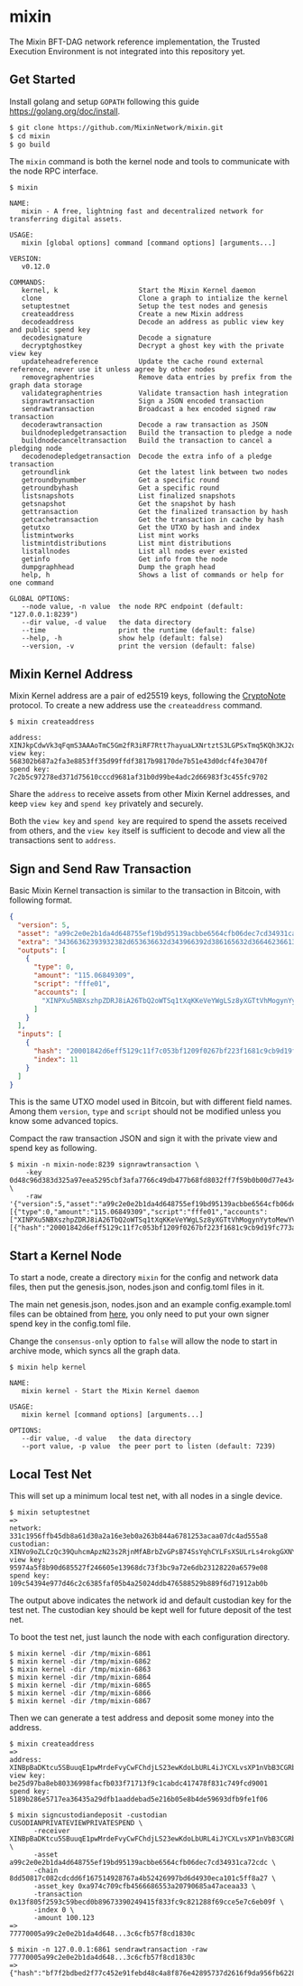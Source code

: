 # mixin

The Mixin BFT-DAG network reference implementation, the Trusted Execution Environment is not integrated into this repository yet.

## Get Started

Install golang and setup `GOPATH` following this guide https://golang.org/doc/install.

```bash
$ git clone https://github.com/MixinNetwork/mixin.git
$ cd mixin
$ go build
```

The `mixin` command is both the kernel node and tools to communicate with the node RPC interface.

```
$ mixin

NAME:
   mixin - A free, lightning fast and decentralized network for transferring digital assets.

USAGE:
   mixin [global options] command [command options] [arguments...]

VERSION:
   v0.12.0

COMMANDS:
   kernel, k                    Start the Mixin Kernel daemon
   clone                        Clone a graph to intialize the kernel
   setuptestnet                 Setup the test nodes and genesis
   createaddress                Create a new Mixin address
   decodeaddress                Decode an address as public view key and public spend key
   decodesignature              Decode a signature
   decryptghostkey              Decrypt a ghost key with the private view key
   updateheadreference          Update the cache round external reference, never use it unless agree by other nodes
   removegraphentries           Remove data entries by prefix from the graph data storage
   validategraphentries         Validate transaction hash integration
   signrawtransaction           Sign a JSON encoded transaction
   sendrawtransaction           Broadcast a hex encoded signed raw transaction
   decoderawtransaction         Decode a raw transaction as JSON
   buildnodepledgetransaction   Build the transaction to pledge a node
   buildnodecanceltransaction   Build the transaction to cancel a pledging node
   decodenodepledgetransaction  Decode the extra info of a pledge transaction
   getroundlink                 Get the latest link between two nodes
   getroundbynumber             Get a specific round
   getroundbyhash               Get a specific round
   listsnapshots                List finalized snapshots
   getsnapshot                  Get the snapshot by hash
   gettransaction               Get the finalized transaction by hash
   getcachetransaction          Get the transaction in cache by hash
   getutxo                      Get the UTXO by hash and index
   listmintworks                List mint works
   listmintdistributions        List mint distributions
   listallnodes                 List all nodes ever existed
   getinfo                      Get info from the node
   dumpgraphhead                Dump the graph head
   help, h                      Shows a list of commands or help for one command

GLOBAL OPTIONS:
   --node value, -n value  the node RPC endpoint (default: "127.0.0.1:8239")
   --dir value, -d value   the data directory
   --time                  print the runtime (default: false)
   --help, -h              show help (default: false)
   --version, -v           print the version (default: false)
```

## Mixin Kernel Address

Mixin Kernel address are a pair of ed25519 keys, following the [CryptoNote](https://cryptonote.org/standards/) protocol. To create a new address use the `createaddress` command.

```
$ mixin createaddress

address:	XINJkpCdwVk3qFqmS3AAAoTmC5Gm2fR3iRF7Rtt7hayuaLXNrtztS3LGPSxTmq5KQh3KJ2qYXYE5a9w8BWXhZAdsJKXqcvUr
view key:	568302b687a2fa3e8853ff35d99ffdf3817b98170de7b51e43d0dcf4fe30470f
spend key:	7c2b5c97278ed371d75610cccd9681af31b0d99be4adc2d66983f3c455fc9702
```

Share the `address` to receive assets from other Mixin Kernel addresses, and keep `view key` and `spend key` privately and securely.

Both the `view key` and `spend key` are required to spend the assets received from others, and the `view key` itself is sufficient to decode and view all the transactions sent to `address`.


## Sign and Send Raw Transaction

Basic Mixin Kernel transaction is similar to the transaction in Bitcoin, with following format.

```json
{
  "version": 5,
  "asset": "a99c2e0e2b1da4d648755ef19bd95139acbbe6564cfb06dec7cd34931ca72cdc",
  "extra": "34366362393932382d653636632d343966392d386165632d366462366137346666663638",
  "outputs": [
    {
      "type": 0,
      "amount": "115.06849309",
      "script": "fffe01",
      "accounts": [
        "XINPXu5NBXszhpZDRJ8iA26TbQ2oWTSq1tXqKKeVeYWgLSz8yXGTtVhMogynYytoMewYVFR541wauLhy1YV33zg445E49YA7"
      ]
    }
  ],
  "inputs": [
    {
      "hash": "20001842d6eff5129c11f7c053bf1209f0267bf223f1681c9cb9d19fc773a692",
      "index": 11
    }
  ]
}
```

This is the same UTXO model used in Bitcoin, but with different field names. Among them `version`, `type` and `script` should not be modified unless you know some advanced topics.

Compact the raw transaction JSON and sign it with the private view and spend key as following.

```
$ mixin -n mixin-node:8239 signrawtransaction \
    -key 0d48c96d383d325a97eea5295cbf3afa7766c49db477b68fd8032ff7f59b0b00d77e434f96f3f42c2d1796662c7cc90497feaf3863a5815f27ba49fd5e29b906 \
    -raw '{"version":5,"asset":"a99c2e0e2b1da4d648755ef19bd95139acbbe6564cfb06dec7cd34931ca72cdc","extra":"34366362393932382d653636632d343966392d386165632d366462366137346666663638","outputs":[{"type":0,"amount":"115.06849309","script":"fffe01","accounts":["XINPXu5NBXszhpZDRJ8iA26TbQ2oWTSq1tXqKKeVeYWgLSz8yXGTtVhMogynYytoMewYVFR541wauLhy1YV33zg445E49YA7"]}],"inputs":[{"hash":"20001842d6eff5129c11f7c053bf1209f0267bf223f1681c9cb9d19fc773a692","index":11}]}'
```


## Start a Kernel Node

To start a node, create a directory `mixin` for the config and network data files, then put the genesis.json, nodes.json and config.toml files in it.

The main net genesis.json, nodes.json and an example config.example.toml files can be obtained from [here](https://github.com/MixinNetwork/mixin/tree/master/config), you only need to put your own signer spend key in the config.toml file.

Change the `consensus-only` option to `false` will allow the node to start in archive mode, which syncs all the graph data.

```
$ mixin help kernel

NAME:
   mixin kernel - Start the Mixin Kernel daemon

USAGE:
   mixin kernel [command options] [arguments...]

OPTIONS:
   --dir value, -d value   the data directory
   --port value, -p value  the peer port to listen (default: 7239)
```

## Local Test Net

This will set up a minimum local test net, with all nodes in a single device.

```
$ mixin setuptestnet
=>
network:    331c1956ffb45db8a61d30a2a16e3eb0a263b844a6781253acaa07dc4ad555a8
custodian:  XINVo9oZLCzQc39QuhcmApzN23s2RjnMfABrbZvGPsB74SsYqhCYLFsXSULrLs4rokgGXNY5oUZvVm7ZQgHzBv7PPPRW7kFm
view key:   95974a5f8b90d685527f246605e13968dc73f3bc9a72e6db23128220a6579e08
spend key:  109c54394e977d46c2c6385faf05b4a25024ddb476588529b889f6d71912ab0b
```

The output above indicates the network id and default custodian key for the test net. The custodian key should be kept well for future deposit of the test net.

To boot the test net, just launch the node with each configuration directory.

```
$ mixin kernel -dir /tmp/mixin-6861
$ mixin kernel -dir /tmp/mixin-6862
$ mixin kernel -dir /tmp/mixin-6863
$ mixin kernel -dir /tmp/mixin-6864
$ mixin kernel -dir /tmp/mixin-6865
$ mixin kernel -dir /tmp/mixin-6866
$ mixin kernel -dir /tmp/mixin-6867
```

Then we can generate a test address and deposit some money into the address.

```
$ mixin createaddress
=>
address:    XINBpBaDKtcu5SBuuqE1pwMrdeFvyCwFChdjLS23ewKdoLbURL4iJYCXLvsXP1nVbB3CGRbWg6UgVH8AWVgjSgmenMsrgpRY
view key:   be25d97ba8eb80336998facfb033f71713f9c1cabdc417478f831c749fcd9001
spend key:  5189b286e5717ea36435a29dfb1aaddebad5e216b05e8b4de59693dfb9fe1f06

$ mixin signcustodiandeposit -custodian CUSODIANPRIVATEVIEWPRIVATESPEND \
      -receiver XINBpBaDKtcu5SBuuqE1pwMrdeFvyCwFChdjLS23ewKdoLbURL4iJYCXLvsXP1nVbB3CGRbWg6UgVH8AWVgjSgmenMsrgpRY \
      -asset a99c2e0e2b1da4d648755ef19bd95139acbbe6564cfb06dec7cd34931ca72cdc \
      -chain 8dd50817c082cdcdd6f167514928767a4b52426997bd6d4930eca101c5ff8a27 \
      -asset_key 0xa974c709cfb4566686553a20790685a47aceaa33 \
      -transaction 0x13f805f2593c59becd0b89673390249415f833fc9c821288f69cce5e7c6eb09f \
      -index 0 \
      -amount 100.123
=>
77770005a99c2e0e2b1da4d648...3c6cfb57f8cd1830c

$ mixin -n 127.0.0.1:6861 sendrawtransaction -raw 77770005a99c2e0e2b1da4d648...3c6cfb57f8cd1830c
=>
{"hash":"bf7f2bdbed2f77c452e91febd48c4a8f876e42895737d2616f9da956fb622888"}
```
